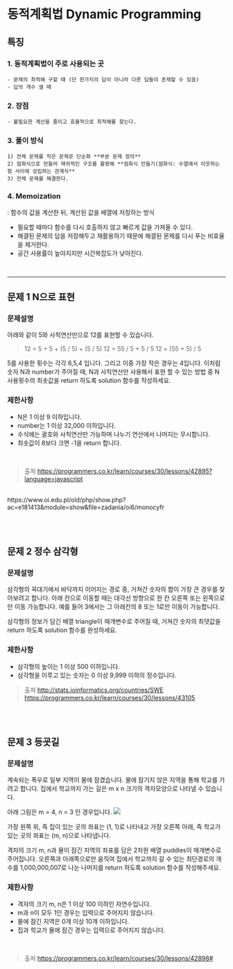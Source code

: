 # 동적계획법 Dynamic Programming

## 특징

### 1. 동적계획법이 주로 사용되는 곳

    - 문제의 최적해 구할 때 (단 한가지의 답이 아니라 다른 답들이 존재할 수 있음)
    - 답의 개수 셀 때

### 2. 장점

    - 불필요한 계산을 줄이고 효율적으로 최적해를 찾는다.

### 3. 풀이 방식   

    1) 전체 문제를 작은 문제로 단순화 **부분 문제 정의**
    2) 점화식으로 만들어 재귀적인 구조를 활용해 **점화식 만들기(점화식: 수열에서 이웃하는 항 사이에 성립하는 관계식**
    3) 전체 문제를 해결한다.

### 4. Memoization
: 함수의 값을 계산한 뒤, 계산된 값을 배열에 저장하는 방식

- 필요할 때마다 함수를 다시 호출하지 않고 빠르게 값을 가져올 수 있다.
- 해결된 문제의 답을 저장해두고 재활용하기 때문에 해결된 문제를 다시 푸는 비효율을 제거한다.
- 공간 사용률이 높아지지만 시간복잡도가 낮아진다.

<br/>

***

## 문제 1 N으로 표현

### 문제설명
아래와 같이 5와 사칙연산만으로 12를 표현할 수 있습니다.

> 12 = 5 + 5 + (5 / 5) + (5 / 5)
  12 = 55 / 5 + 5 / 5
  12 = (55 + 5) / 5

5를 사용한 횟수는 각각 6,5,4 입니다. 그리고 이중 가장 작은 경우는 4입니다.
이처럼 숫자 N과 number가 주어질 때, N과 사칙연산만 사용해서 표현 할 수 있는 방법 중 N 사용횟수의 최솟값을 return 하도록 solution 함수를 작성하세요.

### 제한사항
- N은 1 이상 9 이하입니다.
- number는 1 이상 32,000 이하입니다.
- 수식에는 괄호와 사칙연산만 가능하며 나누기 연산에서 나머지는 무시합니다.
- 최솟값이 8보다 크면 -1을 return 합니다.

<br/>

> 출처
  https://programmers.co.kr/learn/courses/30/lessons/42895?language=javascript
  <br>
  https://www.oi.edu.pl/old/php/show.php?ac=e181413&module=show&file=zadania/oi6/monocyfr

<br/><br/>

## 문제 2 정수 삼각형

### 문제설명
삼각형의 꼭대기에서 바닥까지 이어지는 경로 중, 거쳐간 숫자의 합이 가장 큰 경우를 찾아보려고 합니다. 아래 칸으로 이동할 때는 대각선 방향으로 한 칸 오른쪽 또는 왼쪽으로만 이동 가능합니다. 예를 들어 3에서는 그 아래칸의 8 또는 1로만 이동이 가능합니다.

삼각형의 정보가 담긴 배열 triangle이 매개변수로 주어질 때, 거쳐간 숫자의 최댓값을 return 하도록 solution 함수를 완성하세요.
 
### 제한사항
- 삼각형의 높이는 1 이상 500 이하입니다.
- 삼각형을 이루고 있는 숫자는 0 이상 9,999 이하의 정수입니다.

>출처 
  http://stats.ioinformatics.org/countries/SWE <br/>
  https://programmers.co.kr/learn/courses/30/lessons/43105 

<br/><br/>

## 문제 3 등굣길

### 문제설명
계속되는 폭우로 일부 지역이 물에 잠겼습니다. 물에 잠기지 않은 지역을 통해 학교를 가려고 합니다. 집에서 학교까지 가는 길은 m x n 크기의 격자모양으로 나타낼 수 있습니다.

아래 그림은 m = 4, n = 3 인 경우입니다.
  ![](https://images.velog.io/images/sohyeon00/post/46393817-2400-4019-9ada-d46a359dcd4a/image.png)

가장 왼쪽 위, 즉 집이 있는 곳의 좌표는 (1, 1)로 나타내고 가장 오른쪽 아래, 즉 학교가 있는 곳의 좌표는 (m, n)으로 나타냅니다.

격자의 크기 m, n과 물이 잠긴 지역의 좌표를 담은 2차원 배열 puddles이 매개변수로 주어집니다. 오른쪽과 아래쪽으로만 움직여 집에서 학교까지 갈 수 있는 최단경로의 개수를 1,000,000,007로 나눈 나머지를 return 하도록 solution 함수를 작성해주세요.

### 제한사항
- 격자의 크기 m, n은 1 이상 100 이하인 자연수입니다.
- m과 n이 모두 1인 경우는 입력으로 주어지지 않습니다.
- 물에 잠긴 지역은 0개 이상 10개 이하입니다.
- 집과 학교가 물에 잠긴 경우는 입력으로 주어지지 않습니다.

<br/>

> 출처
https://programmers.co.kr/learn/courses/30/lessons/42898#